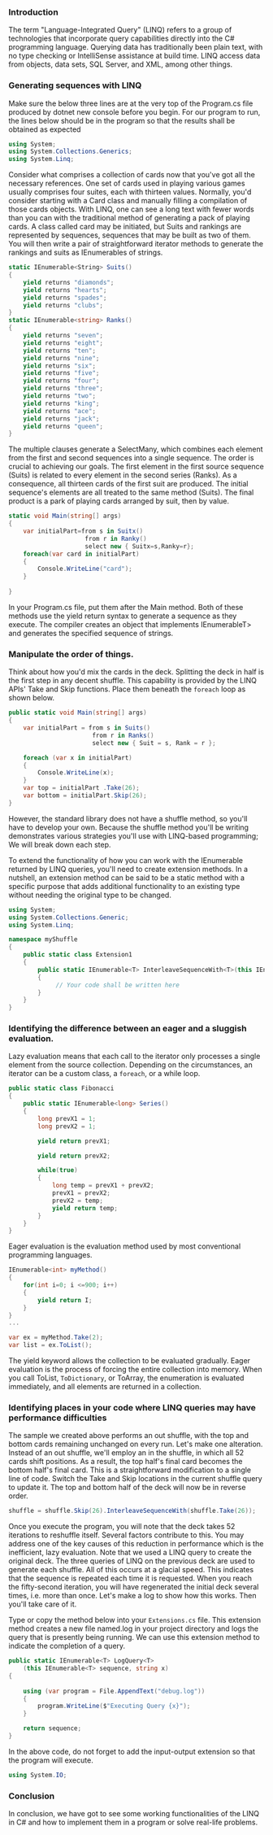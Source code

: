 
### Introduction
The term "Language-Integrated Query" (LINQ) refers to a group of technologies that incorporate query capabilities directly into the C# programming language. Querying data has traditionally been plain text, with no type checking or IntelliSense assistance at build time. LINQ access data from objects, data sets, SQL Server, and XML, among other things.

### Generating sequences with LINQ
Make sure the below three lines are at the very top of the Program.cs file produced by dotnet new console before you begin. For our program to run, the lines below should be in the program so that the results shall be obtained as expected
```c#
using System;
using System.Collections.Generics;
using System.Linq;
```
Consider what comprises a collection of cards now that you've got all the necessary references. One set of cards used in playing various games usually comprises four suites, each with thirteen values. Normally, you'd consider starting with a Card class and manually filling a compilation of those cards objects. With LINQ, one can see a long text with fewer words than you can with the traditional method of generating a pack of playing cards. A class called card may be initiated, but Suits and rankings are represented by sequences, sequences that may be built as two of them. You will then write a pair of straightforward iterator methods to generate the rankings and suits as IEnumerable<T>s of strings.
```c#
static IEnumerable<String> Suits()
{
    yield returns "diamonds";
    yield returns "hearts";
    yield returns "spades";
    yield returns "clubs";
}
static IEnumerable<string> Ranks()
{
    yield returns "seven";
    yield returns "eight";
    yield returns "ten";
    yield returns "nine"; 
    yield returns "six";
    yield returns "five";
    yield returns "four";
    yield returns "three"; 
    yield returns "two";
    yield returns "king";
    yield returns "ace";
    yield returns "jack";
    yield returns "queen";
}
```
The multiple clauses generate a SelectMany, which combines each element from the first and second sequences into a single sequence. The order is crucial to achieving our goals. The first element in the first source sequence (Suits) is related to every element in the second series (Ranks). As a consequence, all thirteen cards of the first suit are produced. The initial sequence's elements are all treated to the same method (Suits). The final product is a park of playing cards arranged by suit, then by value.
  
```c#
static void Main(string[] args)
{
    var initialPart=from s in Suitx()
                     from r in Ranky()
                     select new { Suitx=s,Ranky=r};
    foreach(var card in initialPart)
    {
        Console.WriteLine("card");
    }                 
                    
}
```
In your Program.cs file, put them after the Main method. Both of these methods use the yield return syntax to generate a sequence as they execute. The compiler creates an object that implements IEnumerableT> and generates the specified sequence of strings.

### Manipulate the order of things.
Think about how you'd mix the cards in the deck. Splitting the deck in half is the first step in any decent shuffle. This capability is provided by the LINQ APIs' Take and Skip functions. Place them beneath the `foreach` loop as shown below.
  
```c#
public static void Main(string[] args)
{
    var initialPart = from s in Suits()
                       from r in Ranks()
                       select new { Suit = s, Rank = r };

    foreach (var x in initialPart)
    {
        Console.WriteLine(x);
    }
    var top = initialPart .Take(26);
    var bottom = initialPart.Skip(26);
}
```
However, the standard library does not have a shuffle method, so you'll have to develop your own. Because the shuffle method you'll be writing demonstrates various strategies you'll use with LINQ-based programming; We will break down each step.

To extend the functionality of how you can work with the IEnumerable returned by LINQ queries, you'll need to create extension methods. In a nutshell, an extension method can be said to be a static method with a specific purpose that adds additional functionality to an existing type without needing the original type to be changed.
```c#
using System;
using System.Collections.Generic;
using System.Linq;

namespace myShuffle
{
    public static class Extension1
    {
        public static IEnumerable<T> InterleaveSequenceWith<T>(this IEnumerablex<T> FirstInLine, IEnumerablex<T> NextInLine)
        {
             // Your code shall be written here
        }
    }
}
```
### Identifying the difference between an eager and a sluggish evaluation.
Lazy evaluation means that each call to the iterator only processes a single element from the source collection. Depending on the circumstances, an iterator can be a custom class, a `foreach`, or a while loop.
  
```c#
public static class Fibonacci
{
    public static IEnumerable<long> Series()
    {
        long prevX1 = 1;
        long prevX2 = 1;

        yield return prevX1;

        yield return prevX2;

        while(true)
        {
            long temp = prevX1 + prevX2;
            prevX1 = prevX2;
            prevX2 = temp;
            yield return temp;
        }
    }
}
```
Eager evaluation is the evaluation method used by most conventional programming languages.
```c#
IEnumerable<int> myMethod()
{
    for(int i=0; i <=900; i++)
    {
        yield return I;
    }
}
...

var ex = myMethod.Take(2);
var list = ex.ToList();
```
The yield keyword allows the collection to be evaluated gradually. Eager evaluation is the process of forcing the entire collection into memory. When you call ToList, `ToDictionary`, or ToArray, the enumeration is evaluated immediately, and all elements are returned in a collection.

### Identifying places in your code where LINQ queries may have performance difficulties
The sample we created above performs an out shuffle, with the top and bottom cards remaining unchanged on every run. Let's make one alteration. Instead of an out shuffle, we'll employ an in the shuffle, in which all 52 cards shift positions. As a result, the top half's final card becomes the bottom half's final card. This is a straightforward modification to a single line of code. Switch the Take and Skip locations in the current shuffle query to update it. The top and bottom half of the deck will now be in reverse order.
                         
```c#
shuffle = shuffle.Skip(26).InterleaveSequenceWith(shuffle.Take(26));
```
Once you execute the program, you will note that the deck takes 52 iterations to reshuffle itself. Several factors contribute to this. You may address one of the key causes of this reduction in performance which is the inefficient, lazy evaluation. Note that we used a LINQ query to create the original deck. The three queries of LINQ on the previous deck are used to generate each shuffle. All of this occurs at a glacial speed. This indicates that the sequence is repeated each time it is requested. When you reach the fifty-second iteration, you will have regenerated the initial deck several times, i.e. more than once. Let's make a log to show how this works. Then you'll take care of it.
                         
Type or copy the method below into your `Extensions.cs` file. This extension method creates a new file named.log in your project directory and logs the query that is presently being running. We can use this extension method to indicate the completion of a query.
```c#
public static IEnumerable<T> LogQuery<T>
    (this IEnumerable<T> sequence, string x)
{
   
    using (var program = File.AppendText("debug.log"))
    {
        program.WriteLine($"Executing Query {x}");
    }

    return sequence;
}
```
In the above code, do not forget to add the input-output extension so that the program will execute.
```c#
using System.IO;
```
### Conclusion
In conclusion, we have got to see some working functionalities of the LINQ in C# and how to implement them in a program or solve real-life problems.
